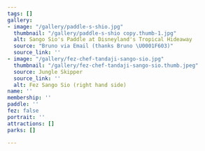 ```yaml
---
tags: []
gallery:
- image: "/gallery/paddle-s-shio.jpg"
  thumbnail: "/gallery/paddle-s-shio copy.thumb-1.jpg"
  alt: Sango Sio's Paddle at Disneyland's Tropical Hideaway
  source: "Bruno via Email (thanks Bruno \U0001F603)"
  source_link: ''
- image: "/gallery/fez-chef-tandaji-sango-sio.jpg"
  thumbnail: "/gallery/fez-chef-tandaji-sango-sio.thumb.jpeg"
  source: Jungle Skipper
  source_link: ''
  alt: Fez Sango Sio (right hand side)
name: ''
membership: ''
paddle: ''
fez: false
portrait: ''
attractions: []
parks: []

---
```

